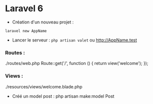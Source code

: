 # Laravel 6

- Création d'un nouveau projet :
```shell
laravel new AppName
```
- Lancer le serveur :
``php artisan valet`` ou http://AppName.test

### Routes :
./routes/web.php
Route::get('/', function () {
    return view('welcome');
});

### Views :
./resources/views/welcome.blade.php

- Créé un model post :
php artisan make:model Post